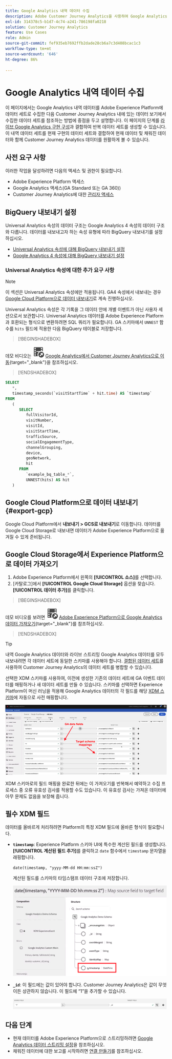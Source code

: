 ```yaml
---
title: Google Analytics 내역 데이터 수집
description: Adobe Customer Journey Analytics을 사용하여 Google Analytics 데이터를 Adobe Experience Platform에 수집하는 방법에 대해 설명합니다.
exl-id: 314378c5-b1d7-4c74-a241-786198fa0218
solution: Customer Journey Analytics
feature: Use Cases
role: Admin
source-git-commit: fef935eb7692ffb2dade28cb6a7c3d408bcac1c3
workflow-type: tm+mt
source-wordcount: '646'
ht-degree: 86%

---
```



# Google Analytics 내역 데이터 수집

이 페이지에서는 Google Analytics 내역 데이터를 Adobe Experience Platform에 데이터 세트로 수집한 다음 Customer Journey Analytics 내에 있는 데이터 보기에서 수집한 데이터 세트를 참조하는 방법에 중점을 두고 설명합니다. 이 페이지의 단계를 [라이브 Google Analytics 구현 구성](streaming.md)과 결합하여 반복 데이터 세트를 생성할 수 있습니다. 이 내역 데이터 세트를 현재 구현의 데이터 세트와 결합하여 현재 데이터 및 채워진 데이터와 함께 Customer Journey Analytics 데이터를 원활하게 볼 수 있습니다.

## 사전 요구 사항

이러한 작업을 달성하려면 다음의 액세스 및 권한이 필요합니다.

* Adobe Experience Platform 액세스
* Google Analytics 액세스(GA Standard 또는 GA 360))
* Customer Journey Analytics에 대한 [관리자 액세스](/help/technotes/access-control.md)

## BigQuery 내보내기 설정

Universal Analytics 속성의 데이터 구조는 Google Analytics 4 속성의 데이터 구조와 다릅니다. 데이터를 내보내고자 하는 속성 유형에 따라 BigQuery 내보내기를 설정하십시오.

* [Universal Analytics 속성에 대해 BigQuery 내보내기 설정](https://support.google.com/analytics/answer/3416092)
* [Google Analytics 4 속성에 대해 BigQuery 내보내기 설정](https://support.google.com/analytics/answer/9823238)

### Universal Analytics 속성에 대한 추가 요구 사항

>[!NOTE]
>
>이 섹션은 Universal Analytics 속성에만 적용됩니다. GA4 속성에서 내보내는 경우 [Google Cloud Platform으로 데이터 내보내기](#export-gcp)로 계속 진행하십시오.

Universal Analytics 속성은 각 기록을 그 데이터 안에 개별 이벤트가 아닌 사용자 세션으로서 보관합니다. Universal Analytics 데이터를 Adobe Experience Platform과 호환되는 형식으로 변환하려면 SQL 쿼리가 필요합니다. GA 스키마에서 `UNNEST` 함수를 `hits` 필드에 적용한 다음 BigQuery 테이블로 저장합니다.


>[!BEGINSHADEBOX]

데모 비디오는 ![VideoCheckedOut](/help/assets/icons/VideoCheckedOut.svg) [Google Analytics에서 Customer Journey Analytics으로 이동](https://video.tv.adobe.com/v/332634?quality=12&learn=on){target="_blank"}을 참조하십시오.

>[!ENDSHADEBOX]


```sql
SELECT
   *,
   timestamp_seconds(`visitStartTime` + hit.time) AS `timestamp` 
FROM
   (
      SELECT
         fullVisitorId,
         visitNumber,
         visitId,
         visitStartTime,
         trafficSource,
         socialEngagementType,
         channelGrouping,
         device,
         geoNetwork,
         hit 
      FROM
         `example_bq_table_*`,
         UNNEST(hits) AS hit 
   )
```

## Google Cloud Platform으로 데이터 내보내기 {#export-gcp}

Google Cloud Platform에서 **내보내기 > GCS로 내보내기**&#x200B;로 이동합니다. 데이터를 Google Cloud Storage로 내보내면 데이터가 Adobe Experience Platform으로 옮겨질 수 있게 준비됩니다.

## Google Cloud Storage에서 Experience Platform으로 데이터 가져오기

1. Adobe Experience Platform에서 왼쪽의 **[!UICONTROL 소스]**&#x200B;를 선택합니다.
1. [카탈로그]에서 **[!UICONTROL Google Cloud Storage]** 옵션을 찾습니다. **[!UICONTROL 데이터 추가]**&#x200B;를 클릭합니다.


>[!BEGINSHADEBOX]

데모 비디오를 보려면 ![VideoCheckedOut](/help/assets/icons/VideoCheckedOut.svg) [Adobe Experience Platform으로 Google Analytics 데이터 가져오기](https://video.tv.adobe.com/v/3437173?quality=12&learn=on&captions=kor){target="_blank"}를 참조하십시오.

>[!ENDSHADEBOX]


>[!TIP]
>
>내역 Google Analytics 데이터와 라이브 스트리밍 Google Analytics 데이터를 모두 내보내려면 각 데이터 세트에 동일한 스키마를 사용해야 합니다. [결합된 데이터 세트](/help/connections/combined-dataset.md)를 사용하여 Customer Journey Analytics의 데이터 세트를 병합할 수 있습니다.

선택한 XDM 스키마를 사용하여, 이전에 생성한 기존의 데이터 세트에 GA 이벤트 데이터를 매핑하거나 새 데이터 세트를 만들 수 있습니다. 스키마를 선택하면 Experience Platform이 머신 러닝을 적용해 Google Analytics 데이터의 각 필드를 해당 [XDM 스키마](https://experienceleague.adobe.com/docs/experience-platform/xdm/home.html?lang=ko#ui)에 자동으로 사전 매핑합니다.

![GA 데이터 필드 및 대상 스키마 매핑을 강조 표시하는 스키마 맵](../../assets/schema-map.png)

XDM 스키마로의 필드 매핑을 완료한 뒤에는 이 가져오기를 반복해서 예약하고 수집 프로세스 중 오류 유효성 검사를 적용할 수도 있습니다. 이 유효성 검사는 가져온 데이터에 아무 문제도 없음을 보장해 줍니다.

## 필수 XDM 필드

데이터를 올바르게 처리하려면 Platform의 특정 XDM 필드에 올바른 형식이 필요합니다.

* **`timestamp`**: Experience Platform 스키마 UI에 특수한 계산된 필드를 생성합니다. **[!UICONTROL 계산된 필드 추가]**&#x200B;를 클릭하고 `date` 함수에서 `timestamp` 문자열을 래핑합니다.

  `date(timestamp, "yyyy-MM-dd HH:mm:ssZ")`

  계산된 필드를 스키마의 타임스탬프 데이터 구조에 저장합니다.

  ![타임스탬프](../../assets/timestamp.png)

* **`_id`**: 이 필드에는 값이 있어야 합니다. Customer Journey Analytics은 값이 무엇이든 상관하지 않습니다. 이 필드에 “1”을 추가할 수 있습니다.

  ![ID](../../assets/_id.png)

## 다음 단계

* 현재 데이터를 Adobe Experience Platform으로 스트리밍하려면 [Google Analytics 데이터 스트리밍 설정](streaming.md)을 참조하십시오.
* 채워진 데이터에 대한 보고를 시작하려면 [연결 만들기](/help/connections/create-connection.md)를 참조하십시오.

